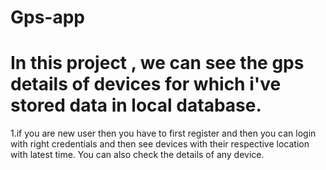 # Gps-app





# In this project , we can see the gps details of devices for which i've stored data in local database.
1.if you are new user then you have to first register and then you can login with right credentials and then see devices with their respective location with latest time.
You can also check the details of any device.
